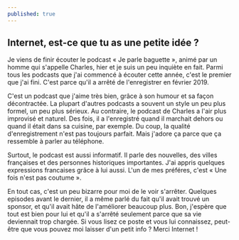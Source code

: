 ```yaml
---
published: true
---
```

## Internet, est-ce que tu as une petite idée ?

Je viens de finir écouter le podcast « Je parle baguette », animé par un homme qui s'appelle Charles, hier et je suis un peu inquiète en fait. Parmi tous les podcasts que j'ai commencé à écouter cette année, c'est le premier que j'ai fini. C'est parce qu'il a arrêté de l'enregistrer en février 2019.

C'est un podcast que j'aime très bien, grâce à son humour et sa façon décontractée. La plupart d'autres podcasts a souvent un style un peu plus formel, un peu plus sérieux. Au contraire, le podcast de Charles a l'air plus improvisé et naturel. Des fois, il a l'enregistré quand il marchait dehors ou quand il était dans sa cuisine, par exemple. Du coup, la qualité d'enregistrement n'est pas toujours parfait. Mais j'adore ça parce que ça ressemble à parler au téléphone. 

Surtout, le podcast est aussi informatif. Il parle des nouvelles, des villes françaises et des personnes historiques importantes. J'ai appris quelques expressions francaises grâce à lui aussi. L'un de mes préféres, c'est « Une fois n'est pas coutume ».

En tout cas, c'est un peu bizarre pour moi de le voir s'arrêter. Quelques episodes avant le dernier, il a même parlé du fait qu'il avait trouvé un sponsor, et qu'il avait hâte de l'améliorer beaucoup plus. Bon, j'espère que tout est bien pour lui et qu'il a s'arrêté seulement parce que sa vie deviennait trop chargée. Si vous lisez ce poste et vous lui connaissez, peut-être que vous pouvez moi laisser d'un petit info  ? Merci Internet !
